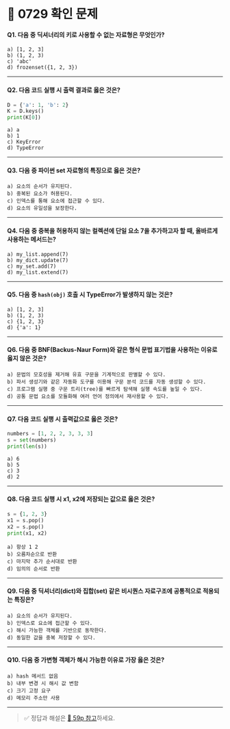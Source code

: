 # 🧠 0729 확인 문제

#### Q1. 다음 중 딕셔너리의 키로 사용할 수 없는 자료형은 무엇인가?

```
a) [1, 2, 3]
b) (1, 2, 3)
c) 'abc'
d) frozenset({1, 2, 3})
```

---

#### Q2. 다음 코드 실행 시 출력 결과로 옳은 것은?

```python
D = {'a': 1, 'b': 2}
K = D.keys()
print(K[0])
```

```
a) a
b) 1
c) KeyError
d) TypeError
```

---

#### Q3. 다음 중 파이썬 set 자료형의 특징으로 옳은 것은?

```
a) 요소의 순서가 유지된다.
b) 중복된 요소가 허용된다.
c) 인덱스를 통해 요소에 접근할 수 있다.
d) 요소의 유일성을 보장한다.
```

---

#### Q4. 다음 중 중복을 허용하지 않는 컬렉션에 단일 요소 7을 추가하고자 할 때, 올바르게 사용하는 메서드는?

```
a) my_list.append(7)
b) my_dict.update(7)
c) my_set.add(7)
d) my_list.extend(7)
```

---

#### Q5. 다음 중 `hash(obj)` 호출 시 TypeError가 발생하지 않는 것은?

```
a) [1, 2, 3]
b) (1, 2, 3)
c) {1, 2, 3}
d) {'a': 1}
```

---

#### Q6. 다음 중 BNF(Backus-Naur Form)와 같은 형식 문법 표기법을 사용하는 이유로 옳지 않은 것은?

```
a) 문법의 모호성을 제거해 유효 구문을 기계적으로 판별할 수 있다.
b) 파서 생성기와 같은 자동화 도구를 이용해 구문 분석 코드를 자동 생성할 수 있다.
c) 프로그램 실행 중 구문 트리(tree)를 빠르게 탐색해 실행 속도를 높일 수 있다.
d) 공통 문법 요소를 모듈화해 여러 언어 정의에서 재사용할 수 있다.
```

---

#### Q7. 다음 코드 실행 시 출력값으로 옳은 것은?

```python
numbers = [1, 2, 2, 3, 3, 3]
s = set(numbers)
print(len(s))
```

```
a) 6
b) 5
c) 3
d) 2
```

---

#### Q8. 다음 코드 실행 시 x1, x2에 저장되는 값으로 옳은 것은?

```python
s = {1, 2, 3}
x1 = s.pop()
x2 = s.pop()
print(x1, x2)
```

```
a) 항상 1 2
b) 오름차순으로 반환
c) 마지막 추가 순서대로 반환
d) 임의의 순서로 반환
```

---

#### Q9. 다음 중 딕셔너리(dict)와 집합(set) 같은 비시퀀스 자료구조에 공통적으로 적용되는 특징은?

```
a) 요소의 순서가 유지된다.
b) 인덱스로 요소에 접근할 수 있다.
c) 해시 가능한 객체를 기반으로 동작한다.
d) 동일한 값을 중복 저장할 수 있다.
```

---

#### Q10. 다음 중 가변형 객체가 해시 가능한 이유로 가장 옳은 것은?

```
a) hash 메서드 없음
b) 내부 변경 시 해시 값 변함
c) 크기 고정 요구
d) 메모리 주소만 사용
```

---

> ✅ 정답과 해설은 [📖 59p 참고](https://edu.ssafy.com/data/upload_files/crossUpload/openLrn/ebook/unzip/A2025072216084397300/index.html)하세요.

